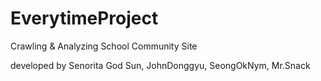 # EverytimeProject
Crawling &amp; Analyzing School Community Site

developed by Senorita God Sun, JohnDonggyu, SeongOkNym, Mr.Snack
